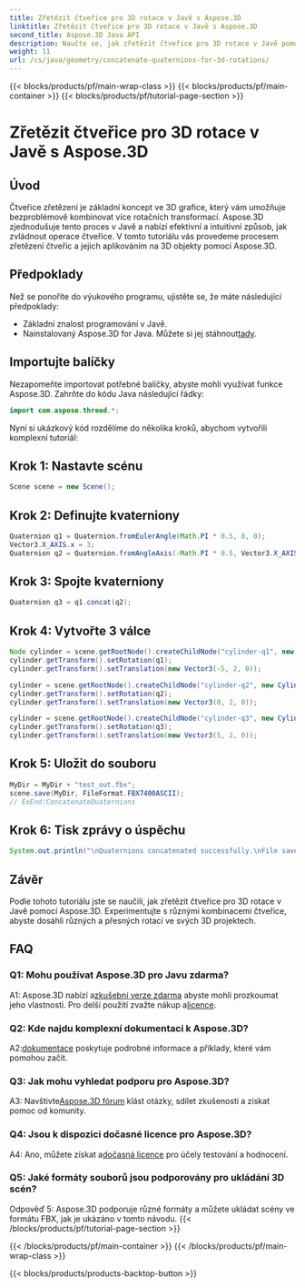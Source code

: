 ```yaml
---
title: Zřetězit čtveřice pro 3D rotace v Javě s Aspose.3D
linktitle: Zřetězit čtveřice pro 3D rotace v Javě s Aspose.3D
second_title: Aspose.3D Java API
description: Naučte se, jak zřetězit čtveřice pro 3D rotace v Javě pomocí Aspose.3D. Postupujte podle našeho podrobného průvodce pro bezproblémové transformace animací.
weight: 11
url: /cs/java/geometry/concatenate-quaternions-for-3d-rotations/
---
```


{{< blocks/products/pf/main-wrap-class >}}
{{< blocks/products/pf/main-container >}}
{{< blocks/products/pf/tutorial-page-section >}}

# Zřetězit čtveřice pro 3D rotace v Javě s Aspose.3D

## Úvod

Čtveřice zřetězení je základní koncept ve 3D grafice, který vám umožňuje bezproblémově kombinovat více rotačních transformací. Aspose.3D zjednodušuje tento proces v Javě a nabízí efektivní a intuitivní způsob, jak zvládnout operace čtveřice. V tomto tutoriálu vás provedeme procesem zřetězení čtveřic a jejich aplikováním na 3D objekty pomocí Aspose.3D.

## Předpoklady

Než se ponoříte do výukového programu, ujistěte se, že máte následující předpoklady:

- Základní znalost programování v Javě.
- Nainstalovaný Aspose.3D for Java. Můžete si jej stáhnout[tady](https://releases.aspose.com/3d/java/).

## Importujte balíčky

Nezapomeňte importovat potřebné balíčky, abyste mohli využívat funkce Aspose.3D. Zahrňte do kódu Java následující řádky:

```java
import com.aspose.threed.*;
```

Nyní si ukázkový kód rozdělíme do několika kroků, abychom vytvořili komplexní tutoriál:

## Krok 1: Nastavte scénu

```java
Scene scene = new Scene();
```

## Krok 2: Definujte kvaterniony

```java
Quaternion q1 = Quaternion.fromEulerAngle(Math.PI * 0.5, 0, 0);
Vector3.X_AXIS.x = 3;
Quaternion q2 = Quaternion.fromAngleAxis(-Math.PI * 0.5, Vector3.X_AXIS);
```

## Krok 3: Spojte kvaterniony

```java
Quaternion q3 = q1.concat(q2);
```

## Krok 4: Vytvořte 3 válce

```java
Node cylinder = scene.getRootNode().createChildNode("cylinder-q1", new Cylinder(0.1, 1, 2));
cylinder.getTransform().setRotation(q1);
cylinder.getTransform().setTranslation(new Vector3(-5, 2, 0));
```

```java
cylinder = scene.getRootNode().createChildNode("cylinder-q2", new Cylinder(0.1, 1, 2));
cylinder.getTransform().setRotation(q2);
cylinder.getTransform().setTranslation(new Vector3(0, 2, 0));
```

```java
cylinder = scene.getRootNode().createChildNode("cylinder-q3", new Cylinder(0.1, 1, 2));
cylinder.getTransform().setRotation(q3);
cylinder.getTransform().setTranslation(new Vector3(5, 2, 0));
```

## Krok 5: Uložit do souboru

```java
MyDir = MyDir + "test_out.fbx";
scene.save(MyDir, FileFormat.FBX7400ASCII);
// ExEnd:ConcatenateQuaternions
```

## Krok 6: Tisk zprávy o úspěchu

```java
System.out.println("\nQuaternions concatenated successfully.\nFile saved at " + MyDir);
```

## Závěr

Podle tohoto tutoriálu jste se naučili, jak zřetězit čtveřice pro 3D rotace v Javě pomocí Aspose.3D. Experimentujte s různými kombinacemi čtveřice, abyste dosáhli různých a přesných rotací ve svých 3D projektech.

## FAQ

### Q1: Mohu používat Aspose.3D pro Javu zdarma?

 A1: Aspose.3D nabízí a[zkušební verze zdarma](https://releases.aspose.com/) abyste mohli prozkoumat jeho vlastnosti. Pro delší použití zvažte nákup a[licence](https://purchase.aspose.com/buy).

### Q2: Kde najdu komplexní dokumentaci k Aspose.3D?

 A2:[dokumentace](https://reference.aspose.com/3d/java/) poskytuje podrobné informace a příklady, které vám pomohou začít.

### Q3: Jak mohu vyhledat podporu pro Aspose.3D?

 A3: Navštivte[Aspose.3D fórum](https://forum.aspose.com/c/3d/18) klást otázky, sdílet zkušenosti a získat pomoc od komunity.

### Q4: Jsou k dispozici dočasné licence pro Aspose.3D?

 A4: Ano, můžete získat a[dočasná licence](https://purchase.aspose.com/temporary-license/) pro účely testování a hodnocení.

### Q5: Jaké formáty souborů jsou podporovány pro ukládání 3D scén?

Odpověď 5: Aspose.3D podporuje různé formáty a můžete ukládat scény ve formátu FBX, jak je ukázáno v tomto návodu.
{{< /blocks/products/pf/tutorial-page-section >}}

{{< /blocks/products/pf/main-container >}}
{{< /blocks/products/pf/main-wrap-class >}}

{{< blocks/products/products-backtop-button >}}
